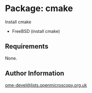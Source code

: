 Package: cmake
=============

Install cmake

- FreeBSD (install cmake)

Requirements
------------

None.

Author Information
------------------

ome-devel@lists.openmicroscopy.org.uk
